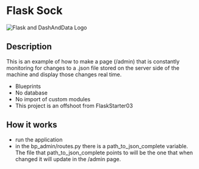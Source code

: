 # Flask Sock

![Flask and DashAndData Logo](https://venturer.dashanddata.com/website_assets_images/dd_and_flask_02-400x209.png)

## Description
This is an example of how to make a page (/admin) that is constantly monitoring for changes to a .json file stored on the server side of the machine and display those changes real time.
- Blueprints
- No database
- No import of custom modules
- This project is an offshoot from FlaskStarter03

## How it works
- run the application
- in the bp_admin/routes.py there is a path_to_json_complete variable. The file that path_to_json_complete points to will be the one that when changed it will update in the /admin page.

